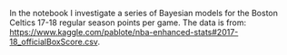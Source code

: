 In the notebook I investigate a series of Bayesian models for the Boston Celtics 17-18 regular season points per game. The data is from: https://www.kaggle.com/pablote/nba-enhanced-stats#2017-18_officialBoxScore.csv.
